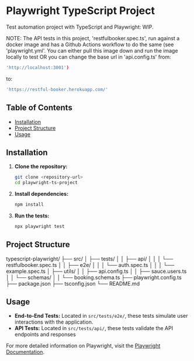 # Playwright TypeScript Project

Test automation project with TypeScript and Playwright: WIP.

NOTE: The API tests in this project, 'restfulbooker.spec.ts', run against a docker image and has a Github Actions workflow to do the same (see 'playwright.yml'. You can either pull this image down and run the image locally to test OR you can change the base url in 'api.config.ts' from:

```bash
'http://localhost:3001')
```

to:

```bash
'https://restful-booker.herokuapp.com/'
```

## Table of Contents
- [Installation](#installation)
- [Project Structure](#project-structure)
- [Usage](#usage)

## Installation

1. **Clone the repository:**
   ```bash
   git clone <repository-url>
   cd playwright-ts-project
   ```

2. **Install dependencies:**
   ```bash
   npm install
   ```

3. **Run the tests:**
   ```bash
   npx playwright test
   ```

## Project Structure


typescript-playwright/
├── src/
│   ├── tests/
│   │   ├── api/
│   │   │   └── restfulbooker.spec.ts
│   │   ├── e2e/
│   │   │   └── auth.spec.ts
│   │   │   └── example.spec.ts
│   ├── utils/
│   │   ├── api.config.ts
│   │   ├── sauce.users.ts
│   │   └── schemas/
│   │       └── booking.schema.ts
├── playwright.config.ts
├── package.json
├── tsconfig.json
└── README.md

## Usage

- **End-to-End Tests:** Located in `src/tests/e2e/`, these tests simulate user interactions with the application.
- **API Tests:** Located in `src/tests/api/`, these tests validate the API endpoints and responses

For more detailed information on Playwright, visit the [Playwright Documentation](https://playwright.dev/docs/intro).
